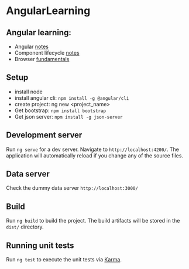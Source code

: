 # AngularLearning

## Angular learning:
* Angular [notes](./docs/notes.md)
* Component lifecycle [notes](./docs/component_lifecycle.md)
* Browser [fundamentals](/docs/browser_fundamentals.md)

## Setup 
* install node
* install angular cli: `npm install -g @angular/cli`
* create project: ng new <project_name>
* Get bootstrap: `npm install bootstrap`
* Get json server: `npm install -g json-server`

## Development server

Run `ng serve` for a dev server. Navigate to `http://localhost:4200/`. The application will automatically reload if you change any of the source files.


## Data server
Check the dummy data server `http://localhost:3000/`

## Build

Run `ng build` to build the project. The build artifacts will be stored in the `dist/` directory.

## Running unit tests

Run `ng test` to execute the unit tests via [Karma](https://karma-runner.github.io).
